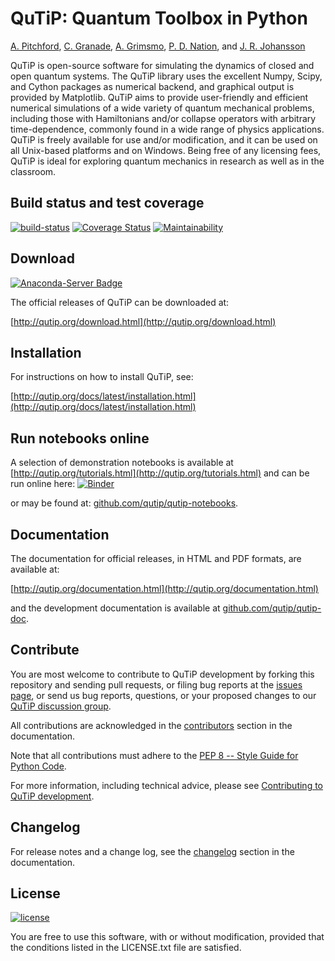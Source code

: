 QuTiP: Quantum Toolbox in Python
================================

[A. Pitchford](http://github.com/ajgpitch), [C. Granade](http://github.com/cgranade), [A. Grimsmo](http://github.com/arnelg), [P. D. Nation](http://github.com/nonhermitian), and [J. R. Johansson](http://github.com/jrjohansson)

QuTiP is open-source software for simulating the dynamics of closed and open
quantum systems. The QuTiP library uses the excellent Numpy, Scipy, and Cython packages as numerical backend, and graphical output is provided by Matplotlib. QuTiP aims to provide user-friendly and efficient numerical simulations of a wide
variety of quantum mechanical problems, including those with Hamiltonians
and/or collapse operators with arbitrary time-dependence, commonly found in a
wide range of physics applications. QuTiP is freely available for use and/or
modification, and it can be used on all Unix-based platforms and on Windows.
Being free of any licensing fees, QuTiP is ideal for exploring quantum
mechanics in research as well as in the classroom.

Build status and test coverage
------------------------------

[![build-status](https://secure.travis-ci.org/qutip/qutip.svg?branch=master)](http://travis-ci.org/qutip/qutip)
[![Coverage Status](https://img.shields.io/coveralls/qutip/qutip.svg)](https://coveralls.io/r/qutip/qutip)
[![Maintainability](https://api.codeclimate.com/v1/badges/df502674f1dfa1f1b67a/maintainability)](https://codeclimate.com/github/qutip/qutip/maintainability)

Download
--------
[![Anaconda-Server Badge](https://anaconda.org/conda-forge/qutip/badges/downloads.svg)](https://anaconda.org/conda-forge/qutip)

The official releases of QuTiP can be downloaded at:

[http://qutip.org/download.html](http://qutip.org/download.html)


Installation
------------

For instructions on how to install QuTiP, see:

[http://qutip.org/docs/latest/installation.html](http://qutip.org/docs/latest/installation.html)


Run notebooks online
-----
A selection of demonstration notebooks is available at [http://qutip.org/tutorials.html](http://qutip.org/tutorials.html) and can be run online here: [![Binder](http://img.shields.io/badge/launch-binder-ff69b4.svg?style=flat)](http://mybinder.org/repo/qutip/qutip-notebooks/binder)

or may be found at: [github.com/qutip/qutip-notebooks](http://github.com/qutip/qutip-notebooks).


Documentation
-------------

The documentation for official releases, in HTML and PDF formats, are available at:

[http://qutip.org/documentation.html](http://qutip.org/documentation.html)

and the development documentation is available at [github.com/qutip/qutip-doc](http://github.com/qutip/qutip-doc).

Contribute
----------

You are most welcome to contribute to QuTiP development by forking this
repository and sending pull requests, or filing bug reports at the
[issues page](http://github.com/qutip/qutip/issues), or send us bug reports,
questions, or your proposed changes to our
[QuTiP discussion group](http://groups.google.com/group/qutip).

All contributions are acknowledged in the
[contributors](http://github.com/qutip/qutip-doc/blob/master/contributors.rst)
section in the documentation.

Note that all contributions must adhere to the [PEP 8 -- Style Guide for Python Code](https://www.python.org/dev/peps/pep-0008/).

For more information, including technical advice, please see [Contributing to QuTiP development](https://github.com/qutip/qutip-doc/blob/master/qutip_dev_contrib.md).

Changelog
---------

For release notes and a change log, see the
[changelog](http://github.com/qutip/qutip-doc/blob/master/changelog.rst)
section in the documentation.

License
-------
[![license](https://img.shields.io/badge/license-New%20BSD-blue.svg)](http://en.wikipedia.org/wiki/BSD_licenses#3-clause_license_.28.22Revised_BSD_License.22.2C_.22New_BSD_License.22.2C_or_.22Modified_BSD_License.22.29)

You are free to use this software, with or without modification, provided that the conditions listed in the LICENSE.txt file are satisfied.
